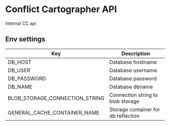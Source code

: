 
# Conflict Cartographer API

Internal CC api

## Env settings
|Key                             |Description                               |
|--------------------------------|------------------------------------------|
|DB_HOST                         |Database hostname                         |
|DB_USER                         |Database username                         |
|DB_PASSWORD                     |Database password                         |
|DB_NAME                         |Database dbname                           |
|BLOB_STORAGE_CONNECTION_STRING  |Connection string to blob storage         |
|GENERAL_CACHE_CONTAINER_NAME    |Storage container for db reflection       |
